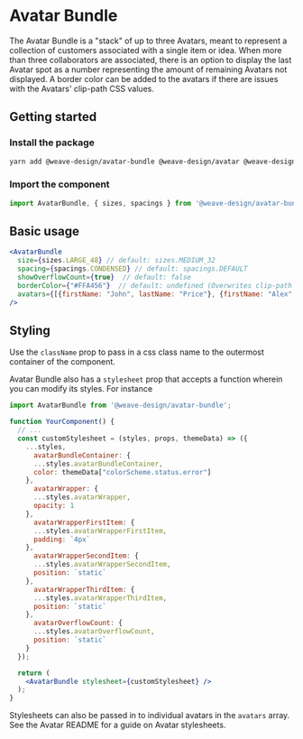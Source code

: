 # Avatar Bundle

The Avatar Bundle is a "stack" of up to three Avatars, meant to represent a collection of customers associated with a single item or idea. When more than three collaborators are associated, there is an option to display the last Avatar spot as a number representing the amount of remaining Avatars not displayed. A border color can be added to the avatars if there are issues with the Avatars' clip-path CSS values.

## Getting started

### Install the package

```bash
yarn add @weave-design/avatar-bundle @weave-design/avatar @weave-design/theme-context @weave-design/theme-data
```

### Import the component

```js
import AvatarBundle, { sizes, spacings } from '@weave-design/avatar-bundle';
```

## Basic usage

```jsx
<AvatarBundle
  size={sizes.LARGE_48} // default: sizes.MEDIUM_32
  spacing={spacings.CONDENSED} // default: spacings.DEFAULT
  showOverflowCount={true}  // default: false
  borderColor={"#FFA456"}  // default: undefined (Overwrites clip-path setting. Recommended to leave undefined unless clip-path is causing issues)
  avatars={[{firstName: "John", lastName: "Price"}, {firstName: "Alex", lastName: "Serkis"}]} // Array of Avatar data
/>
```

## Styling

Use the `className` prop to pass in a css class name to the outermost container of the component.

Avatar Bundle also has a `stylesheet` prop that accepts a function wherein you can modify its styles. For instance

```jsx
import AvatarBundle from '@weave-design/avatar-bundle';

function YourComponent() {
  // ...
  const customStylesheet = (styles, props, themeData) => ({
    ...styles,
      avatarBundleContainer: {
      ...styles.avatarBundleContainer,
      color: themeData["colorScheme.status.error"]
    },
      avatarWrapper: {
      ...styles.avatarWrapper,
      opacity: 1
    },
      avatarWrapperFirstItem: {
      ...styles.avatarWrapperFirstItem,
      padding: `4px`
    },
      avatarWrapperSecondItem: {
      ...styles.avatarWrapperSecondItem,
      position: `static`
    },
      avatarWrapperThirdItem: {
      ...styles.avatarWrapperThirdItem,
      position: `static`
    },
      avatarOverflowCount: {
      ...styles.avatarOverflowCount,
      position: `static`
    }
  });

  return (
    <AvatarBundle stylesheet={customStylesheet} />
  );
}
```
Stylesheets can also be passed in to individual avatars in the `avatars` array. See the Avatar README for a guide on Avatar stylesheets.
